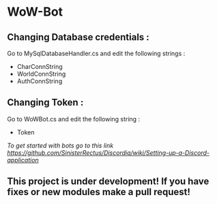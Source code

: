 # WoW-Bot
## Changing Database credentials :
Go to MySqlDatabaseHandler.cs and edit the following strings : 
- CharConnString
- WorldConnString
- AuthConnString

## Changing Token : 
Go to WoWBot.cs and edit the following string : 
- Token 

*To get started with bots go to this link 
https://github.com/SinisterRectus/Discordia/wiki/Setting-up-a-Discord-application*

## This project is under development! If you have fixes or new modules make a pull request!
